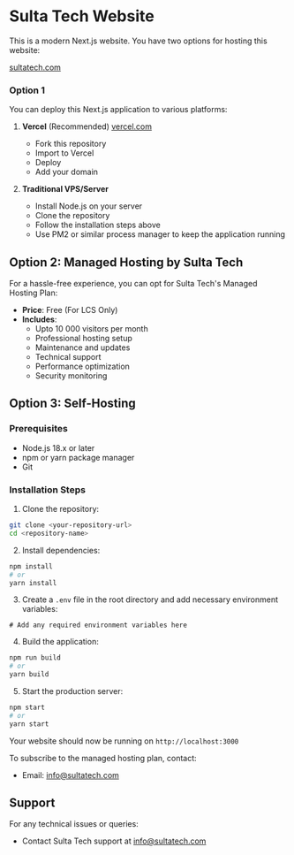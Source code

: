 # Sulta Tech Website

This is a modern Next.js website. You have two options for hosting this website:

[sultatech.com](https://sultatech.com)

### Option 1

You can deploy this Next.js application to various platforms:

1. **Vercel** (Recommended) [vercel.com](https://vercel.com)
   - Fork this repository
   - Import to Vercel
   - Deploy
   - Add your domain

2. **Traditional VPS/Server**
   - Install Node.js on your server
   - Clone the repository
   - Follow the installation steps above
   - Use PM2 or similar process manager to keep the application running

## Option 2: Managed Hosting by Sulta Tech

For a hassle-free experience, you can opt for Sulta Tech's Managed Hosting Plan:

- **Price**: Free (For LCS Only)
- **Includes**:
  - Upto 10 000 visitors per month
  - Professional hosting setup
  - Maintenance and updates
  - Technical support
  - Performance optimization
  - Security monitoring



## Option 3: Self-Hosting

### Prerequisites
- Node.js 18.x or later
- npm or yarn package manager
- Git

### Installation Steps

1. Clone the repository:
```bash
git clone <your-repository-url>
cd <repository-name>
```

2. Install dependencies:
```bash
npm install
# or
yarn install
```

3. Create a `.env` file in the root directory and add necessary environment variables:
```env
# Add any required environment variables here
```

4. Build the application:
```bash
npm run build
# or
yarn build
```

5. Start the production server:
```bash
npm start
# or
yarn start
```

Your website should now be running on `http://localhost:3000`

To subscribe to the managed hosting plan, contact:
- Email: info@sultatech.com

## Support

For any technical issues or queries:
- Contact Sulta Tech support at info@sultatech.com

